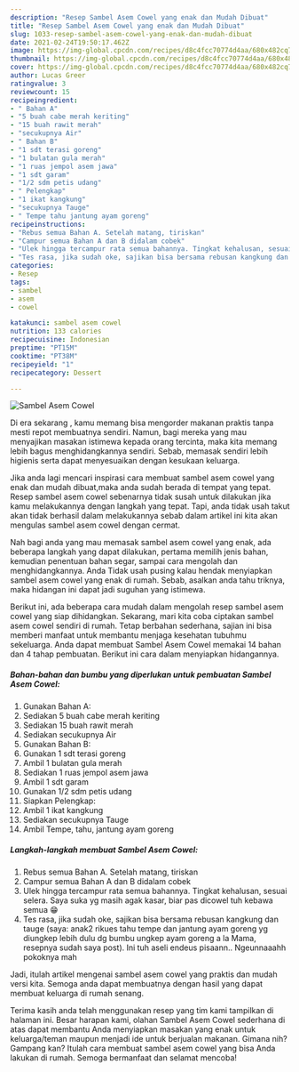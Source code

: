 ```yaml
---
description: "Resep Sambel Asem Cowel yang enak dan Mudah Dibuat"
title: "Resep Sambel Asem Cowel yang enak dan Mudah Dibuat"
slug: 1033-resep-sambel-asem-cowel-yang-enak-dan-mudah-dibuat
date: 2021-02-24T19:50:17.462Z
image: https://img-global.cpcdn.com/recipes/d8c4fcc70774d4aa/680x482cq70/sambel-asem-cowel-foto-resep-utama.jpg
thumbnail: https://img-global.cpcdn.com/recipes/d8c4fcc70774d4aa/680x482cq70/sambel-asem-cowel-foto-resep-utama.jpg
cover: https://img-global.cpcdn.com/recipes/d8c4fcc70774d4aa/680x482cq70/sambel-asem-cowel-foto-resep-utama.jpg
author: Lucas Greer
ratingvalue: 3
reviewcount: 15
recipeingredient:
- " Bahan A"
- "5 buah cabe merah keriting"
- "15 buah rawit merah"
- "secukupnya Air"
- " Bahan B"
- "1 sdt terasi goreng"
- "1 bulatan gula merah"
- "1 ruas jempol asem jawa"
- "1 sdt garam"
- "1/2 sdm petis udang"
- " Pelengkap"
- "1 ikat kangkung"
- "secukupnya Tauge"
- " Tempe tahu jantung ayam goreng"
recipeinstructions:
- "Rebus semua Bahan A. Setelah matang, tiriskan"
- "Campur semua Bahan A dan B didalam cobek"
- "Ulek hingga tercampur rata semua bahannya. Tingkat kehalusan, sesuai selera. Saya suka yg masih agak kasar, biar pas dicowel tuh kebawa semua 😁"
- "Tes rasa, jika sudah oke, sajikan bisa bersama rebusan kangkung dan tauge (saya: anak2 rikues tahu tempe dan jantung ayam goreng yg diungkep lebih dulu dg bumbu ungkep ayam goreng a la Mama, resepnya sudah saya post). Ini tuh aseli endeus pisaann.. Ngeunnaaahh pokoknya mah"
categories:
- Resep
tags:
- sambel
- asem
- cowel

katakunci: sambel asem cowel 
nutrition: 133 calories
recipecuisine: Indonesian
preptime: "PT15M"
cooktime: "PT38M"
recipeyield: "1"
recipecategory: Dessert

---
```



![Sambel Asem Cowel](https://img-global.cpcdn.com/recipes/d8c4fcc70774d4aa/680x482cq70/sambel-asem-cowel-foto-resep-utama.jpg)

Di era  sekarang , kamu memang bisa mengorder makanan praktis tanpa mesti repot membuatnya sendiri. Namun, bagi mereka yang mau menyajikan masakan istimewa kepada orang tercinta, maka kita memang lebih bagus menghidangkannya sendiri. Sebab, memasak sendiri lebih higienis serta dapat menyesuaikan dengan kesukaan keluarga.

Jika anda lagi mencari inspirasi cara membuat sambel asem cowel yang enak dan mudah dibuat,maka anda sudah berada di tempat yang tepat. Resep sambel asem cowel  sebenarnya tidak susah untuk dilakukan jika kamu melakukannya dengan langkah yang tepat. Tapi, anda tidak usah takut akan tidak berhasil dalam melakukannya 
sebab dalam artikel ini kita akan mengulas sambel asem cowel dengan cermat.  



Nah bagi anda yang mau memasak sambel asem cowel yang enak, ada beberapa langkah yang dapat dilakukan, pertama memilih jenis bahan, kemudian penentuan bahan segar, sampai cara mengolah dan menghidangkannya. Anda Tidak usah pusing kalau hendak menyiapkan sambel asem cowel yang enak di rumah. Sebab, asalkan anda  tahu triknya, maka hidangan ini dapat jadi suguhan yang istimewa.

Berikut ini, ada beberapa cara mudah dalam mengolah resep sambel asem cowel yang siap dihidangkan. Sekarang, mari kita coba ciptakan sambel asem cowel sendiri di rumah. Tetap berbahan sederhana, sajian ini bisa memberi manfaat untuk membantu menjaga kesehatan tubuhmu sekeluarga. Anda dapat membuat Sambel Asem Cowel memakai 14 bahan dan 4 tahap pembuatan. Berikut ini cara dalam menyiapkan hidangannya.

<!--inarticleads1-->

##### Bahan-bahan dan bumbu yang diperlukan untuk pembuatan Sambel Asem Cowel:

1. Gunakan  Bahan A:
1. Sediakan 5 buah cabe merah keriting
1. Sediakan 15 buah rawit merah
1. Sediakan secukupnya Air
1. Gunakan  Bahan B:
1. Gunakan 1 sdt terasi goreng
1. Ambil 1 bulatan gula merah
1. Sediakan 1 ruas jempol asem jawa
1. Ambil 1 sdt garam
1. Gunakan 1/2 sdm petis udang
1. Siapkan  Pelengkap:
1. Ambil 1 ikat kangkung
1. Sediakan secukupnya Tauge
1. Ambil  Tempe, tahu, jantung ayam goreng




<!--inarticleads2-->

##### Langkah-langkah membuat Sambel Asem Cowel:

1. Rebus semua Bahan A. Setelah matang, tiriskan
1. Campur semua Bahan A dan B didalam cobek
1. Ulek hingga tercampur rata semua bahannya. Tingkat kehalusan, sesuai selera. Saya suka yg masih agak kasar, biar pas dicowel tuh kebawa semua 😁
1. Tes rasa, jika sudah oke, sajikan bisa bersama rebusan kangkung dan tauge (saya: anak2 rikues tahu tempe dan jantung ayam goreng yg diungkep lebih dulu dg bumbu ungkep ayam goreng a la Mama, resepnya sudah saya post). Ini tuh aseli endeus pisaann.. Ngeunnaaahh pokoknya mah




Jadi, itulah artikel mengenai  sambel asem cowel  yang praktis dan mudah versi kita. Semoga anda dapat membuatnya dengan hasil yang dapat membuat keluarga di rumah senang. 

Terima kasih anda telah menggunakan resep yang tim kami tampilkan di halaman ini. Besar harapan kami, olahan  Sambel Asem Cowel sederhana di atas dapat membantu Anda menyiapkan masakan yang enak untuk keluarga/teman maupun menjadi ide untuk berjualan makanan. Gimana nih? Gampang kan? Itulah cara membuat sambel asem cowel yang bisa Anda lakukan di rumah. Semoga bermanfaat dan selamat mencoba!

